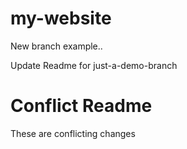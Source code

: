 # my-website

New branch example..

Update Readme for just-a-demo-branch

# Conflict Readme
These are conflicting changes
